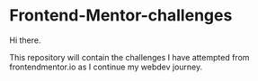 # Frontend-Mentor-challenges

Hi there.

This repository will contain the challenges I have attempted from frontendmentor.io as I continue my webdev journey.
